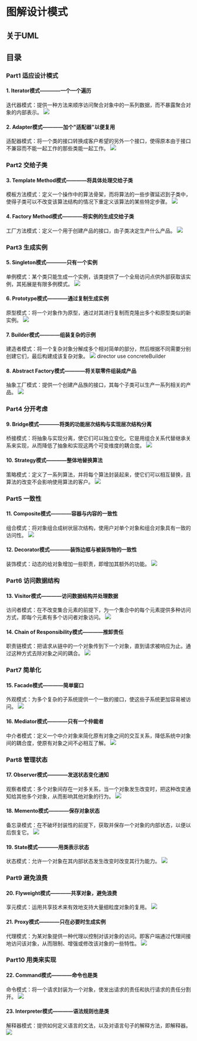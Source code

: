 # 图解设计模式

## 关于UML


## 目录

### Part1 适应设计模式
#### 1. Iterator模式————一个一个遍历
迭代器模式：提供一种方法来顺序访问聚合对象中的一系列数据，而不暴露聚合对象的内部表示。
![](.图解设计模式_images/Iterator.png)
#### 2. Adapter模式————加个"适配器"以便复用
适配器模式：将一个类的接口转换成客户希望的另外一个接口，使得原本由于接口不兼容而不能一起工作的那些类能一起工作。
![](.图解设计模式_images/Adapter.png)

### Part2 交给子类
#### 3. Template Method模式————将具体处理交给子类
模板方法模式：定义一个操作中的算法骨架，而将算法的一些步骤延迟到子类中，使得子类可以不改变该算法结构的情况下重定义该算法的某些特定步骤。
![](.图解设计模式_images/TemplateMethod.png)
#### 4. Factory Method模式————将实例的生成交给子类
工厂方法模式：定义一个用于创建产品的接口，由子类决定生产什么产品。
![](.图解设计模式_images/FactoryMethod.png)

### Part3 生成实例
#### 5. Singleton模式————只有一个实例
单例模式：某个类只能生成一个实例，该类提供了一个全局访问点供外部获取该实例，其拓展是有限多例模式。
![](.图解设计模式_images/Singleton.png)
#### 6. Prototype模式————通过复制生成实例
原型模式：将一个对象作为原型，通过对其进行复制而克隆出多个和原型类似的新实例。
![](.图解设计模式_images/Prototype.png)
#### 7. Builder模式————组装复杂的示例
建造者模式：将一个复杂对象分解成多个相对简单的部分，然后根据不同需要分别创建它们，最后构建成该复杂对象。
![](.图解设计模式_images/Builder.png)
director use concreteBuilder
#### 8. Abstract Factory模式————将关联零件组装成产品
抽象工厂模式：提供一个创建产品族的接口，其每个子类可以生产一系列相关的产品。
![](.图解设计模式_images/AbstractFactory.png)

### Part4 分开考虑
#### 9. Bridge模式————将类的功能层次结构与实现层次结构分离
桥接模式：将抽象与实现分离，使它们可以独立变化。它是用组合关系代替继承关系来实现，从而降低了抽象和实现这两个可变维度的耦合度。
![](.图解设计模式_images/Bridge.png)
#### 10. Strategy模式————整体地替换算法
策略模式：定义了一系列算法，并将每个算法封装起来，使它们可以相互替换，且算法的改变不会影响使用算法的客户。
![](.图解设计模式_images/Strategy.png)


### Part5 一致性
#### 11. Composite模式————容器与内容的一致性
组合模式：将对象组合成树状层次结构，使用户对单个对象和组合对象具有一致的访问性。
![](.图解设计模式_images/Composite.png)
#### 12. Decorator模式————装饰边框与被装饰物的一致性
装饰模式：动态的给对象增加一些职责，即增加其额外的功能。
![](.图解设计模式_images/Decorator.png)

### Part6 访问数据结构
#### 13. Visitor模式————访问数据结构并处理数据
访问者模式：在不改变集合元素的前提下，为一个集合中的每个元素提供多种访问方式，即每个元素有多个访问者对象访问。
![](.图解设计模式_images/Visitor.png)
#### 14. Chain of Responsibility模式————推卸责任
职责链模式：把请求从链中的一个对象传到下一个对象，直到请求被响应为止。通过这种方式去除对象之间的耦合。
![](.图解设计模式_images/ChainOfResponsibility.png)

### Part7 简单化
#### 15. Facade模式————简单窗口
外观模式：为多个复杂的子系统提供一个一致的接口，使这些子系统更加容易被访问。
![](.图解设计模式_images/Facade.png)
#### 16. Mediator模式————只有一个仲裁者
中介者模式：定义一个中介对象来简化原有对象之间的交互关系，降低系统中对象间的耦合度，使原有对象之间不必相互了解。
![](.图解设计模式_images/Mediator.png)

### Part8 管理状态
#### 17. Observer模式————发送状态变化通知
观察者模式：多个对象间存在一对多关系，当一个对象发生改变时，把这种改变通知给其他多个对象，从而影响其他对象的行为。
![](.图解设计模式_images/Observer.png)
#### 18. Memento模式————保存对象状态
备忘录模式：在不破坏封装性的前提下，获取并保存一个对象的内部状态，以便以后恢复它。
![](.图解设计模式_images/Memento.png)
#### 19. State模式————用类表示状态
状态模式：允许一个对象在其内部状态发生改变时改变其行为能力。
![](.图解设计模式_images/State.png)

### Part9 避免浪费
#### 20. Flyweight模式————共享对象，避免浪费
享元模式：运用共享技术来有效地支持大量细粒度对象的复用。
![](.图解设计模式_images/Flyweight.png)
#### 21. Proxy模式————只在必要时生成实例
代理模式：为某对象提供一种代理以控制对该对象的访问。即客户端通过代理间接地访问该对象，从而限制、增强或修改该对象的一些特性。
![](.图解设计模式_images/Proxy.png)

### Part10 用类来实现
#### 22. Command模式————命令也是类
命令模式：将一个请求封装为一个对象，使发出请求的责任和执行请求的责任分割开。
![](.图解设计模式_images/Command.png)
#### 23. Interpreter模式————语法规则也是类
解释器模式：提供如何定义语言的文法，以及对语言句子的解释方法，即解释器。
![](.图解设计模式_images/Interpreter.png)